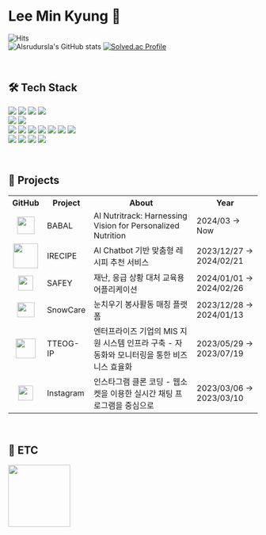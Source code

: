 <!-- ### Welcome -->

<!--
**alsrudursla/alsrudursla** is a ✨ _special_ ✨ repository because its `README.md` (this file) appears on your GitHub profile.

Here are some ideas to get you started:

- 🔭 I’m currently working on ...
- 🌱 I’m currently learning ...
- 👯 I’m looking to collaborate on ...
- 🤔 I’m looking for help with ...
- 💬 Ask me about ...
- 📫 How to reach me: ...
- 😄 Pronouns: ...
- ⚡ Fun fact: ...
-->

# Lee Min Kyung 🎨

![Hits](https://hits.seeyoufarm.com/api/count/incr/badge.svg?url=https%3A%2F%2Fgithub.com%2Falsrudursla&count_bg=%23FFDAC7&title_bg=%23FFADAD&icon=&icon_color=%23E7E7E7&title=hits&edge_flat=false)  
![Alsrudursla's GitHub stats](https://github-readme-stats.vercel.app/api?username=alsrudursla&show_icons=true&theme=radical)
[![Solved.ac Profile](http://mazassumnida.wtf/api/v2/generate_badge?boj=nuy0307)](https://solved.ac/nuy0307/)

<!-- <br>

## ✨ Experience
- Multi-Cloud Architect Training Course - Application SW Engineering (2023.01 ~ 2023.07)
- GDSC Hongik Backend (2023.09 ~ 2024.02)
- University MakeUs Challenge : UMC 5th Server (2023.09 ~ 2024.02)
 -->
<br>

## 🛠️ Tech Stack 
<img src="https://img.shields.io/badge/Java-007396?style=flat-square&logo=Java&logoColor=white"/> <img src="https://img.shields.io/badge/Python-3766AB?style=flat-square&logo=Python&logoColor=white"/>
<img src="https://img.shields.io/badge/Spring%20Boot-6DB33F?style=flat-square&logo=Spring%20Boot&logoColor=white"/> 
<img src="https://img.shields.io/badge/Django-092E20?style=flat-square&logo=Django&logoColor=white"/>  
<img src="https://img.shields.io/badge/Mysql-E6B91E?style=flat-square&logo=MySql&logoColor=white"/>
<img src="https://img.shields.io/badge/PostgreSQL-4169E1?style=flat-square&logo=PostgreSQL&logoColor=white"/>  
<img src="https://img.shields.io/badge/AWS-232F3E?style=flat-square&logo=Amazon%20AWS&logoColor=white"/>
<img src="https://img.shields.io/badge/Docker-2496ED?style=flat-square&logo=Docker&logoColor=white"/>
<img src="https://img.shields.io/badge/Kubernetes-326CE5?style=flat-square&logo=K8S&logoColor=white"/>
<img src="https://img.shields.io/badge/Jenkins-D24939?style=flat-square&logo=Jenkins&logoColor=white"/>
<img src="https://img.shields.io/badge/ArgoCD-EF7B4D?style=flat-square&logo=Argo&logoColor=white"/>
<img src="https://img.shields.io/badge/Ansible-EE0000?style=flat-square&logo=Ansible&logoColor=white"/>
<img src="https://img.shields.io/badge/Terraform-844FBA?style=flat-square&logo=Terraform&logoColor=white"/>  
<img src="https://img.shields.io/badge/Windows-0078D4?style=flat-square&logo=Windows&logoColor=white"/>
<img src="https://img.shields.io/badge/Linux-FCC624?style=flat-square&logo=Linux&logoColor=white"/>
<img src="https://img.shields.io/badge/CentOS-262577?style=flat-square&logo=CentOS&logoColor=white"/>
<img src="https://img.shields.io/badge/Ubuntu-E95420?style=flat-square&logo=Ubuntu&logoColor=white"/>

<br>

## 🚀 Projects
<div align="center">
  <table>
    <tr>
      <th>GitHub</th>
      <th>Project</th>
      <th>About</th>
      <th>Year</th>
    </tr>
    <tr>
      <td align="center"><a href="https://github.com/Bab-Al"><img src="https://github.com/alsrudursla/alsrudursla/assets/90559205/d89cb0f0-7edb-4d06-81e0-1592c44b98d3" width="35" height="35" /></a></td>
      <td>BABAL</a></td>
      <td>
        AI Nutritrack: Harnessing Vision for Personalized Nutrition
      </td>
      <td>2024/03 → Now</td>
    </tr>
    <tr>
      <td align="center"><a href="https://github.com/IRECIPE/IRecipe-Server"><img src="https://github.com/alsrudursla/alsrudursla/assets/90559205/e76fa008-ec1f-4faa-b5ae-adbe4bf02ea4" width="50" height="50" /></a></td>
      <td>IRECIPE</a></td>
      <td>
        AI Chatbot 기반 맞춤형 레시피 추천 서비스
      </td>
      <td>2023/12/27 → 2024/02/21</td>
    </tr>
    <tr>
      <td align="center"><a href="https://github.com/GSC-2024-Hongik-Team-6"><img src="https://github.com/alsrudursla/alsrudursla/assets/90559205/42b2a9bd-2fb7-4a4c-994b-e52043fe0a1f" width="30" height="30" /></a></td>
      <td>SAFEY</a></td>
      <td>
        재난, 응급 상황 대처 교육용 어플리케이션
      </td>
      <td>2024/01/01 → 2024/02/26</td>
    </tr>
    <tr>
      <td align="center"><a href="https://github.com/GDSC-snowflowerthon/Snowcare-team06-server"><img src="https://github.com/alsrudursla/alsrudursla/assets/90559205/d54733ad-a970-4125-a10d-1363d9a7596c" width="35" height="30" /></a></td>
      <td>SnowCare</a></td>
      <td>
        눈치우기 봉사활동 매칭 플랫폼
      </td>
      <td>2023/12/28 → 2024/01/13</td>
    </tr>
    <tr>
      <td align="center"><a href="https://github.com/tteog-ip"><img src="https://github.com/alsrudursla/alsrudursla/assets/90559205/1635a0c2-3502-4475-a4c7-a98e0bcd0929" width="40" height="40" /></a></td>
      <td>TTEOG-IP</a></td>
      <td>
        엔터프라이즈 기업의 MIS 지원 시스템 인프라 구축 - 자동화와 모니터링을 통한 비즈니스 효율화
      </td>
      <td>2023/05/29 → 2023/07/19</td>
    </tr>
    <tr>
      <td align="center"><a href="https://github.com/alsrudursla/Instagram"><img src="https://github.com/alsrudursla/alsrudursla/assets/90559205/824a8a5b-d99d-4cac-b97b-3e0750f115ca" width="30" height="30" /></a></td>
      <td>Instagram</a></td>
      <td>
        인스타그램 클론 코딩 - 웹소켓을 이용한 실시간 채팅 프로그램을 중심으로
      </td>
      <td>2023/03/06 → 2023/03/10</td>
    </tr>

  </table>
</div>

<br>

## 🤭 ETC
<a href="https://play.google.com/store/apps/details?id=com.ExpStudio.defensefire">                 
  <img src="https://github.com/alsrudursla/alsrudursla/assets/90559205/ad208d81-a06e-43d1-ace2-7a77864ca8b6" width="125" height="125" /></a>
